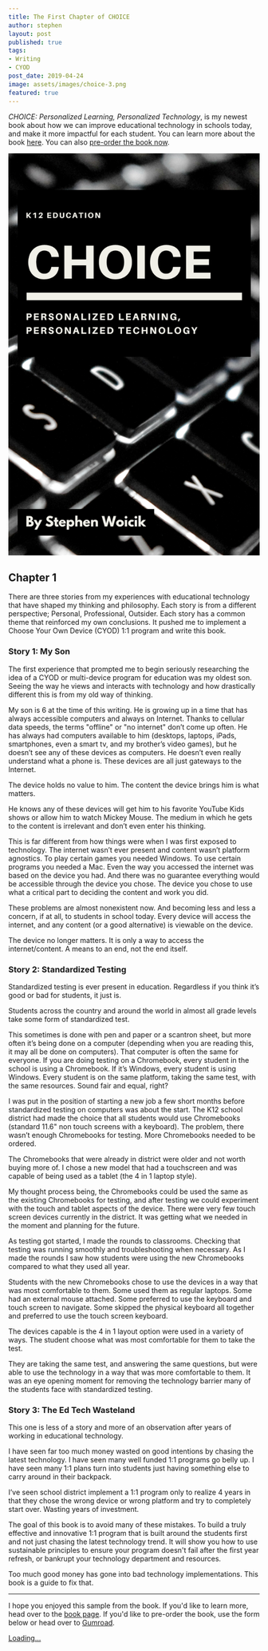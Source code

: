 ```yaml
---
title: The First Chapter of CHOICE
author: stephen
layout: post
published: true
tags:
- Writing
- CYOD
post_date: 2019-04-24
image: assets/images/choice-3.png
featured: true
---
```

*CHOICE: Personalized Learning, Personalized Technology*, is my newest book about how we can improve educational technology in schools today, and make it more impactful for each student. You can learn more about the book [here](/cyod). You can also [pre-order the book now](https://gum.co/CvEGu).

![CHOICE](/assets/images/choice-3.png)

## Chapter 1

There are three stories from my experiences with educational technology that have shaped my thinking and philosophy. Each story is from a different perspective; Personal, Professional, Outsider. Each story has a common theme that reinforced my own conclusions. It pushed me to implement a Choose Your Own Device (CYOD) 1:1 program and write this book.

### Story 1: My Son

The first experience that prompted me to begin seriously researching the idea of a CYOD or multi-device program for education was my oldest son. Seeing the way he views and interacts with technology and how drastically different this is from my old way of thinking.

My son is 6 at the time of this writing. He is growing up in a time that has always accessible computers and always on Internet. Thanks to cellular data speeds, the terms "offline" or "no internet" don’t come up often. He has always had computers available to him (desktops, laptops, iPads, smartphones, even a smart tv, and my brother’s video games), but he doesn’t see any of these devices as computers. He doesn’t even really understand what a phone is. These devices are all just gateways to the Internet.  

The device holds no value to him. The content the device brings him is what matters.

He knows any of these devices will get him to his favorite YouTube Kids shows or allow him to watch Mickey Mouse. The medium in which he gets to the content is irrelevant and don’t even enter his thinking.

This is far different from how things were when I was first exposed to technology. The internet wasn’t ever present and content wasn’t platform agnostics. To play certain games you needed Windows. To use certain programs you needed a Mac. Even the way you accessed the internet was based on the device you had. And there was no guarantee everything would be accessible through the device you chose. The device you chose to use what a critical part to deciding the content and work you did.

These problems are almost nonexistent now. And becoming less and less a concern, if at all, to students in school today. Every device will access the internet, and any content (or a good alternative) is viewable on the device.

The device no longer matters. It is only a way to access the internet/content. A means to an end, not the end itself.

### Story 2: Standardized Testing

Standardized testing is ever present in education. Regardless if you think it’s good or bad for students, it just is.

Students across the country and around the world in almost all grade levels take some form of standardized test.

This sometimes is done with pen and paper or a scantron sheet, but more often it’s being done on a computer (depending when you are reading this, it may all be done on computers). That computer is often the same for everyone. If you are doing testing on a Chromebook, every student in the school is using a Chromebook. If it’s Windows, every student is using Windows. Every student is on the same platform, taking the same test, with the same resources. Sound fair and equal, right?

I was put in the position of starting a new job a few short months before standardized testing on computers was about the start. The K12 school district had made the choice that all students would use Chromebooks (standard 11.6" non touch screens with a keyboard). The problem, there wasn’t enough Chromebooks for testing. More Chromebooks needed to be ordered.

The Chromebooks that were already in district were older and not worth buying more of. I chose a new model that had a touchscreen and was capable of being used as a tablet (the 4 in 1 laptop style).

My thought process being, the Chromebooks could be used the same as the existing Chromebooks for testing, and after testing we could experiment with the touch and tablet aspects of the device. There were very few touch screen devices currently in the district. It was getting what we needed in the moment and planning for the future.

As testing got started, I made the rounds to classrooms. Checking that testing was running smoothly and troubleshooting when necessary. As I made the rounds I saw how students were using the new Chromebooks compared to what they used all year.

Students with the new Chromebooks chose to use the devices in a way that was most comfortable to them. Some used them as regular laptops. Some had an external mouse attached. Some preferred to use the keyboard and touch screen to navigate. Some skipped the physical keyboard all together and preferred to use the touch screen keyboard.

The devices capable is the 4 in 1 layout option were used in a variety of ways. The student choose what was most comfortable for them to take the test.

They are taking the same test, and answering the same questions, but were able to use the technology in a way that was more comfortable to them. It was an eye opening moment for removing the technology barrier many of the students face with standardized testing.

### Story 3: The Ed Tech Wasteland

This one is less of a story and more of an observation after years of working in educational technology.

I have seen far too much money wasted on good intentions by chasing the latest technology. I have seen many well funded 1:1 programs go belly up. I have seen many 1:1 plans turn into students just having something else to carry around in their backpack.

I’ve seen school district implement a 1:1 program only to realize 4 years in that they chose the wrong device or wrong platform and try to completely start over. Wasting years of investment.

The goal of this book is to avoid many of these mistakes. To build a truly effective and innovative 1:1 program that is built around the students first and not just chasing the latest technology trend. It will show you how to use sustainable principles to ensure your program doesn't fail after the first year refresh, or bankrupt your technology department and resources.

Too much good money has gone into bad technology implementations. This book is a guide to fix that.


---


I hope you enjoyed this sample from the book. If you'd like to learn more, head over to the [book page](/cyod). If you'd like to pre-order the book, use the form below or head over to [Gumroad](https://gum.co/CvEGu).

<script src="https://gumroad.com/js/gumroad-embed.js"></script>
<div class="gumroad-product-embed" data-gumroad-product-id="CvEGu"><a href="https://gumroad.com/l/CvEGu">Loading...</a></div>
